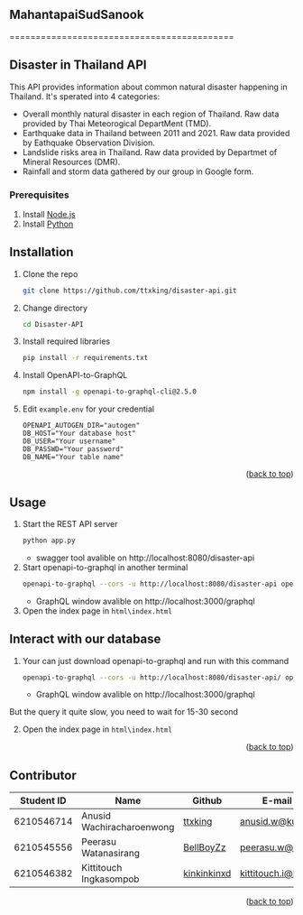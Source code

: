 ## MahantapaiSudSanook

===========================================

<!-- ABOUT THE PROJECT -->
## Disaster in Thailand API
This API provides information about common natural disaster happening in Thailand. It's sperated into 4 categories:

- Overall monthly natural disaster in each region of Thailand. Raw data provided by Thai Meteorogical DepartMent (TMD).
- Earthquake data in Thailand between 2011 and 2021. Raw data provided by Eathquake Observation Division.
- Landslide risks area in Thailand. Raw data provided by Departmet of Mineral Resources (DMR).
- Rainfall and storm data gathered by our group in Google form.

### Prerequisites
  1. Install [Node.js](https://nodejs.org/en/download/)
  2. Install [Python](https://www.python.org/downloads/)


## Installation
1. Clone the repo
   ```sh
   git clone https://github.com/ttxking/disaster-api.git
   ```
2. Change directory
    ```sh
   cd Disaster-API
   ```
3. Install required libraries
   ```sh
   pip install -r requirements.txt
   ```
4. Install OpenAPI-to-GraphQL
   ```sh
   npm install -g openapi-to-graphql-cli@2.5.0
   ```
5. Edit `example.env` for your credential
   ```
   OPENAPI_AUTOGEN_DIR="autogen"
   DB_HOST="Your database host"
   DB_USER="Your username"
   DB_PASSWD="Your password"
   DB_NAME="Your table name"
   ```

<p align="right">(<a href="#top">back to top</a>)</p>

## Usage
1. Start the REST API server
   ```sh
   python app.py
   ```
   - swagger tool avalible on http://localhost:8080/disaster-api
2. Start openapi-to-graphql in another terminal
   ```sh
   openapi-to-graphql --cors -u http://localhost:8080/disaster-api openapi/disaster-api.yaml
   ```
   -  GraphQL window avalible on http://localhost:3000/graphql
3. Open the index page in `html\index.html`

## Interact with our database
1. Your can just download openapi-to-graphql and run with this command
   ```sh
   openapi-to-graphql --cors -u http://localhost:8080/disaster-api/ openapi/disaster-api.yaml
   ```
   - GraphQL window avalible on http://localhost:3000/graphql

But the query it quite slow, you need to wait for 15-30 second

2. Open the index page in `html\index.html`
<p align="right">(<a href="#top">back to top</a>)</p>

## Contributor

| Student ID  | Name  | Github  | E-mail |   
|---|---|---|---|
| 6210546714  |  Anusid  Wachiracharoenwong  | [ttxking](https://github.com/ttxking)  | anusid.w@ku.th  |   
| 6210545556  |  Peerasu Watanasirang    | [BellBoyZz](https://github.com/BellBoyZz)  | peerasu.w@ku.th  |   
| 6210546382  |  Kittitouch Ingkasompob    | [kinkinkinxd](https://github.com/kinkinkinxd)  | kittitouch.i@ku.th  |   


<p align="right">(<a href="#top">back to top</a>)</p>